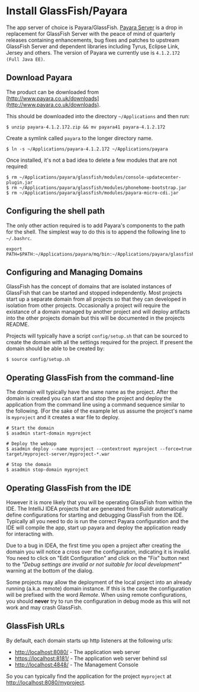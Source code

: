 # Install GlassFish/Payara

The app server of choice is Payara/GlassFish. [Payara Server](http://www.payara.co.uk/) is a drop in replacement for
GlassFish Server with the peace of mind of quarterly releases containing enhancements, bug fixes and patches to
upstream GlassFish Server and dependent libraries including Tyrus, Eclipse Link, Jersey and others. The version of
Payara we currently use is `4.1.2.172 (Full Java EE)`.

## Download Payara

The product can be downloaded from [http://www.payara.co.uk/downloads](http://www.payara.co.uk/downloads).

This should be downloaded into the directory `~/Applications` and then run:

    $ unzip payara-4.1.2.172.zip && mv payara41 payara-4.1.2.172

Create a symlink called `payara` to the longer directory name.

    $ ln -s ~/Applications/payara-4.1.2.172 ~/Applications/payara

Once installed, it's not a bad idea to delete a few modules that are not required:

    $ rm ~/Applications/payara/glassfish/modules/console-updatecenter-plugin.jar
    $ rm ~/Applications/payara/glassfish/modules/phonehome-bootstrap.jar
    $ rm ~/Applications/payara/glassfish/modules/payara-micro-cdi.jar

## Configuring the shell path

The only other action required is to add Payara's components to the path for the shell. The simplest way to do this
is to append the following line to `~/.bashrc`.

    export PATH=$PATH:~/Applications/payara/mq/bin:~/Applications/payara/glassfish/bin

## Configuring and Managing Domains

GlassFish has the concept of domains that are isolated instances of GlassFish that can be started and stopped
independently. Most projects start up a separate domain from all projects so that they can developed in isolation
from other projects. Occasionally a project will require the existance of a domain managed by another project and
will deploy artifacts into the other projects domain but this will be documented in the projects README.

Projects will typically have a script `config/setup.sh` that can be sourced to create the domain with all the
settings required for the project. If present the domain should be able to be created by:

    $ source config/setup.sh

## Operating GlassFish from the command-line

The domain will typically have the same name as the project. After the domain is created you can start and stop the
project and deploy the application from the command line using a command sequence similar to the following. (For
the sake of the example let us assume the project's name is `myproject` and it creates a war file to deploy.

    # Start the domain
    $ asadmin start-domain myproject

    # Deploy the webapp
    $ asadmin deploy --name myproject --contextroot myproject --force=true target/myproject-server/myproject-*.war

    # Stop the domain
    $ asadmin stop-domain myproject

## Operating GlassFish from the IDE

However it is more likely that you will be operating GlassFish from within the IDE. The IntelliJ IDEA projects that
are generated from Buildr automatically define configurations for starting and debugging GlassFish from the IDE.
Typically all you need to do is run the correct Payara configuration and the IDE will compile the app, start up
payara and deploy the application ready for interacting with.

Due to a bug in IDEA, the first time you open a project after creating the domain you will notice a cross over the
configuration, indicating it is invalid. You need to click on "Edit Configuration"  and click on the "Fix" button
next to the _"Debug settings are invalid or not suitable for local development"_ warning at the bottom of the dialog.

Some projects may allow the deployment of the local project into an already running (a.k.a. remote) domain
instance. If this is the case the configuration will be prefixed with the word _Remote_. When using remote
configurations, you should **never** try to run the configuration in debug mode as this will not work and
may crash GlassFish.

## GlassFish URLs

By default, each domain starts up http listeners at the following urls:

* [http://localhost:8080/](http://localhost:8080/) - The application web server
* [https://localhost:8181/](https://localhost:8181/) - The application web server behind ssl
* [http://localhost:4848/](http://localhost:4848/) - The Management Console

So you can typically find the application for the project `myproject` at [http://localhost:8080/myproject](http://localhost:8080/myproject).
